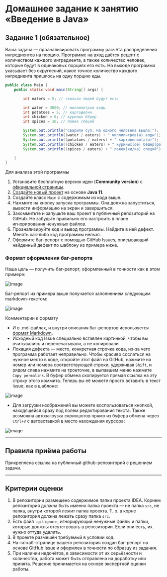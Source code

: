 # Домашнее задание к занятию «Введение в Java»

## Задание 1 (обязательное)

Ваша задача — проанализировать программу расчёта распределения ингредиентов на порцию. Программе на вход даётся рецепт с количеством каждого ингредиента, а также количество человек, которые будут в одинаковых порциях его есть. На выходе программа указывает без округлений, какое точное количество каждого ингредиента пришлось на одну порцию еды.

```java
public class Main {
    public static void main(String[] args) {

        int eaters = 5; // сколько людей будут есть

        int water = 3000; // миллилитров воды
        int potatoes = 5; // картофелин
        int chicken = 6; // куриных бёдер
        int spices = 10; // ложек специй

        System.out.println("Сварили суп. На одного человека вышло:");
        System.out.println((water / eaters) + " миллилитров(а) воды");
        System.out.println((potatoes / eaters) + " картофелин(а/ы)");
        System.out.println((chicken / eaters) + " куриных(ое) бёдер(ро)");
        System.out.println((spices / eaters) + " ложек(ки/ка) специй");

    }
}
```

Для анализа этой программы

1. Установите бесплатную версию идеи (**Community version**) с [официальной страницы](https://www.jetbrains.com/idea/download).
1. [Создайте новый проект](QA_Java_Idea_Create.md) на основе **Java 11**.
1. Создайте класс `Main` с содержимым из кода выше.
1. Нажмите на кнопку запуска программы. Она должна запуститься, вывести информацию на экран и завершиться.
1. Закоммитьте и запушьте ваш проект в публичный репозиторий на GitHub. Не забудьте правильно его настроить в плане игнорирования ненужных файлов.
1. Проанализируйте код и вывод программы. Найдите в ней дефект. Менять как-либо код программы нельзя.
1. Оформите баг-репорт с помощью GitHub Issues, описывающий найденный дефект по шаблону из примера ниже.

### Формат оформления баг-репорта
Наша цель — получить баг-репорт, оформленный в точности как в этом примере:

![image](https://user-images.githubusercontent.com/53707586/212539205-59b12cfa-09aa-4cbf-b190-9e029986c9d4.png)

Баг-репорт из примера выше получается заполнением следующим markdown-текстом:

![image](https://user-images.githubusercontent.com/53707586/212539260-e01fa07e-fe58-4384-bebb-b0a73527270a.png)

Комментарии к формату

* И в .md-файлах, и внутри описания баг-репортов используется [формат Markdown](https://www.markdownguide.org/basic-syntax/).
* Исходный код Issue специально вставлен картинкой, чтобы вы вчитывались и перепечатывали, а не копировали.
* Локация дефекта — место, конкретная строчка кода, из-за чего программа работает неправильно. Чтобы красиво сослаться на нужное место в коде, откройте этот файл на GitHub, нажмите на номер или номера соответствующей строки, удерживая `Shift`, и рядом слева нажмите на троеточие, в выпавшем меню нажмите `Copy permalink`. В буфер обмена скопируется прямая ссылка на эту строку этого коммита. Теперь вы её можете просто вставить в текст Issue, как в шаблоне:

![image](https://user-images.githubusercontent.com/53707586/212539279-5d6e39a7-40a5-4961-8905-1496393e8e86.png)

* Для загрузки изображений вы можете воспользоваться кнопкой, находящейся сразу под полем редактирования текста. Также возможна автозагрузка скриншотов прямо из буфера обмена через `Ctrl+V` с автовставкой в место нахождения курсора:

![image](https://user-images.githubusercontent.com/53707586/212539285-bdf9cda3-e6d3-4251-818d-d0f1b1c6276c.png)


------

## Правила приёма работы

Прикреплена ссылка на публичный github-репозиторий с решением задачи.


------

## Критерии оценки

1. В репозитории размещено содержимое папки проекта IDEA. Корнем репозитория должна быть именно папка проекта — не папка `src`, не папка, внутри которой лежит папка проекта. Т. о. в корне репозитория должна лежать сразу папка `src`.
1. Есть файл `.gitignore`, игнорирующий ненужные файлы и папки, которые должны отсутствовать в репозитории. Если они есть, их нужно оттуда удалить.
1. В проекте размешён требуемый в условии код.
1. На гитхаб-странице вашего репозитория создан баг-репорт на основе GitHub Issue и оформлен в точности по образцу из задания.
1. При наличии недочётов, в зависимости от их серьёзности и количества, работа может быть отправлена на доработку или принята. Решение принимается на основе экспертной оценки работы.

